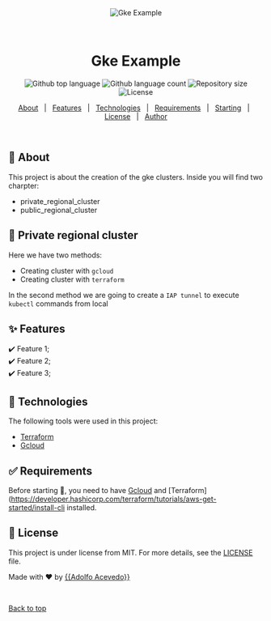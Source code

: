 <div align="center" id="top"> 
  <img src="./.github/app.gif" alt="Gke Example" />

  &#xa0;

  <!-- <a href="https://gkeexample.netlify.app">Demo</a> -->
</div>

<h1 align="center">Gke Example</h1>

<p align="center">
  <img alt="Github top language" src="https://img.shields.io/github/languages/top/adolfoale/gke-example?color=56BEB8">

  <img alt="Github language count" src="https://img.shields.io/github/languages/count/adolfoale/gke-example?color=56BEB8">

  <img alt="Repository size" src="https://img.shields.io/github/repo-size/adolfoale/gke-example?color=56BEB8">

  <img alt="License" src="https://img.shields.io/github/license/adolfoale/gke-example?color=56BEB8">

  <!-- <img alt="Github issues" src="https://img.shields.io/github/issues/adolfoale/gke-example?color=56BEB8" /> -->

  <!-- <img alt="Github forks" src="https://img.shields.io/github/forks/adolfoale/gke-example?color=56BEB8" /> -->

  <!-- <img alt="Github stars" src="https://img.shields.io/github/stars/adolfoale/gke-example?color=56BEB8" /> -->
</p>

<!-- Status -->

<!-- <h4 align="center"> 
	🚧  Gke Example 🚀 Under construction...  🚧
</h4> 

<hr> -->

<p align="center">
  <a href="#dart-about">About</a> &#xa0; | &#xa0; 
  <a href="#sparkles-features">Features</a> &#xa0; | &#xa0;
  <a href="#rocket-technologies">Technologies</a> &#xa0; | &#xa0;
  <a href="#white_check_mark-requirements">Requirements</a> &#xa0; | &#xa0;
  <a href="#checkered_flag-starting">Starting</a> &#xa0; | &#xa0;
  <a href="#memo-license">License</a> &#xa0; | &#xa0;
  <a href="https://github.com/adolfoale" target="_blank">Author</a>
</p>

<br>

## :dart: About ##

This project is about the creation of the gke clusters. Inside you will find two charpter:
- private_regional_cluster
- public_regional_cluster

## :dart: Private regional cluster ##
Here we have two methods:
- Creating cluster with `gcloud`
- Creating cluster with `terraform`

In the second method we are going to create a `IAP tunnel` to execute `kubectl` commands from local

## :sparkles: Features ##

:heavy_check_mark: Feature 1;\
:heavy_check_mark: Feature 2;\
:heavy_check_mark: Feature 3;

## :rocket: Technologies ##

The following tools were used in this project:

- [Terraform](https://www.terraform.io/)
- [Gcloud](https://cloud.google.com/sdk/docs/install?hl=es-419)

## :white_check_mark: Requirements ##

Before starting :checkered_flag:, you need to have [Gcloud](https://cloud.google.com/sdk/docs/install?hl=es-419) and [Terraform](https://developer.hashicorp.com/terraform/tutorials/aws-get-started/install-cli installed.


## :memo: License ##

This project is under license from MIT. For more details, see the [LICENSE](LICENSE.md) file.


Made with :heart: by <a href="https://www.linkedin.com/in/adolfoalejandroacevedo/" target="_blank">{{Adolfo Acevedo}}</a>

&#xa0;

<a href="#top">Back to top</a>
